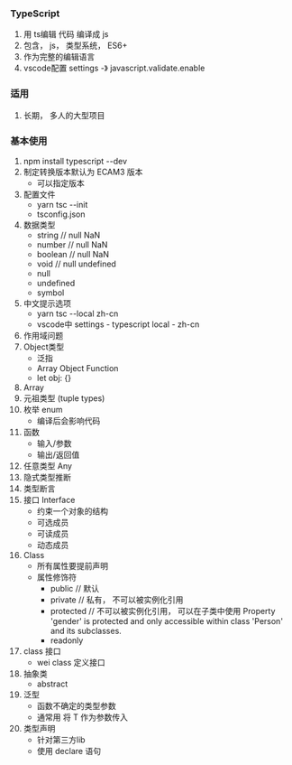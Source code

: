 ### TypeScript
1. 用 ts编辑 代码 编译成 js
2. 包含， js， 类型系统， ES6+
3. 作为完整的编辑语言
4. vscode配置 settings -》 javascript.validate.enable
### 适用
1. 长期， 多人的大型项目

### 基本使用
1. npm install typescript --dev
2. 制定转换版本默认为 ECAM3 版本
    - 可以指定版本
3. 配置文件
    - yarn tsc --init
    - tsconfig.json
4. 数据类型
    - string // null NaN
    - number // null NaN
    - boolean // null NaN
    - void // null undefined
    - null
    - undefined
    - symbol
5. 中文提示选项
    - yarn tsc --local zh-cn
    - vscode中 settings - typescript local - zh-cn
6. 作用域问题
7. Object类型
    - 泛指
    - Array Object Function
    - let obj: {}
8. Array
9. 元祖类型 (tuple types)
10. 枚举 enum
    - 编译后会影响代码
11. 函数
    - 输入/参数
    - 输出/返回值
12. 任意类型 Any
13. 隐式类型推断
14. 类型断言
15. 接口 Interface
    - 约束一个对象的结构
    - 可选成员
    - 可读成员
    - 动态成员
16. Class
    - 所有属性要提前声明
    - 属性修饰符
        - public // 默认
        - private // 私有， 不可以被实例化引用
        - protected // 不可以被实例化引用， 可以在子类中使用 Property 'gender' is protected and only accessible within class 'Person' and its subclasses.
        - readonly
17. class 接口
    - wei class 定义接口
18. 抽象类
    - abstract
19. 泛型
    - 函数不确定的类型参数
    - 通常用<T> 将 T 作为参数传入
20. 类型声明
    - 针对第三方lib
    - 使用 declare 语句
